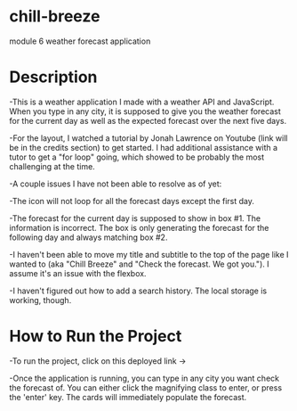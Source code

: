 # chill-breeze
module 6 weather forecast application

# Description

-This is a weather application I made with a weather API and JavaScript. 
When you type in any city, it is supposed to give you the weather forecast for the current day as well as the expected forecast over the next five days. 

-For the layout, I watched a tutorial by Jonah Lawrence on Youtube (link will be in the credits section) to get started. I had additional assistance with a tutor to get a "for loop" going, which showed to be probably the most challenging at the time.

-A couple issues I have not been able to resolve as of yet:

-The icon will not loop for all the forecast days except the first day.

-The forecast for the current day is supposed to show in box #1. The information is incorrect. The box is only generating the forecast for the following day and always matching box #2.

-I haven't been able to move my title and subtitle to the top of the page like I wanted to (aka "Chill Breeze" and "Check the forecast. We got you."). I assume it's an issue with the flexbox.

-I haven't figured out how to add a search history. The local storage is working, though.

# How to Run the Project

-To run the project, click on this deployed link ->

-Once the application is running, you can type in any city you want check the forecast of. You can either click the magnifying class to enter, or press the 'enter' key. The cards will immediately populate the forecast. 